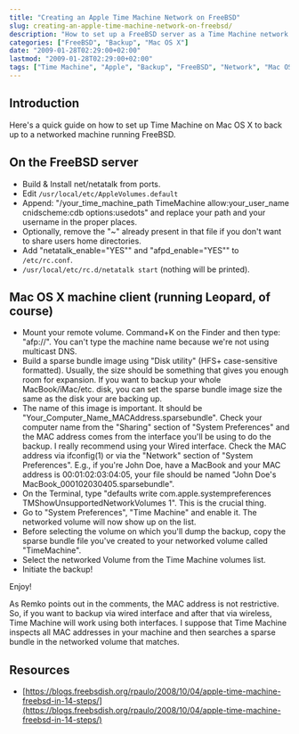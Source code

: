 ```yaml
---
title: "Creating an Apple Time Machine Network on FreeBSD"
slug: creating-an-apple-time-machine-network-on-freebsd/
description: "How to set up a FreeBSD server as a Time Machine network backup destination for Mac OS X."
categories: ["FreeBSD", "Backup", "Mac OS X"]
date: "2009-01-28T02:29:00+02:00"
lastmod: "2009-01-28T02:29:00+02:00"
tags: ["Time Machine", "Apple", "Backup", "FreeBSD", "Network", "Mac OS X"]
---
```


## Introduction

Here's a quick guide on how to set up Time Machine on Mac OS X to back up to a networked machine running FreeBSD.

## On the FreeBSD server

- Build & Install net/netatalk from ports.
- Edit `/usr/local/etc/AppleVolumes.default`
- Append: "/your_time_machine_path TimeMachine allow:your_user_name cnidscheme:cdb options:usedots" and replace your path and your username in the proper places.
- Optionally, remove the "~" already present in that file if you don't want to share users home directories.
- Add "netatalk_enable="YES"" and "afpd_enable="YES"" to `/etc/rc.conf`.
- `/usr/local/etc/rc.d/netatalk start` (nothing will be printed).

## Mac OS X machine client (running Leopard, of course)

- Mount your remote volume. Command+K on the Finder and then type: "afp://<machine IP address or local hostname if you have a local DNS server>". You can't type the machine name because we're not using multicast DNS.
- Build a sparse bundle image using "Disk utility" (HFS+ case-sensitive formatted). Usually, the size should be something that gives you enough room for expansion. If you want to backup your whole MacBook/iMac/etc. disk, you can set the sparse bundle image size the same as the disk your are backing up.
- The name of this image is important. It should be "Your_Computer_Name_MACAddress.sparsebundle". Check your computer name from the "Sharing" section of "System Preferences" and the MAC address comes from the interface you'll be using to do the backup. I really recommend using your Wired interface. Check the MAC address via ifconfig(1) or via the "Network" section of "System Preferences". E.g., if you're John Doe, have a MacBook and your MAC address is 00:01:02:03:04:05, your file should be named "John Doe's MacBook_000102030405.sparsebundle".
- On the Terminal, type "defaults write com.apple.systempreferences TMShowUnsupportedNetworkVolumes 1". This is the crucial thing.
- Go to "System Preferences", "Time Machine" and enable it. The networked volume will now show up on the list.
- Before selecting the volume on which you'll dump the backup, copy the sparse bundle file you've created to your networked volume called "TimeMachine".
- Select the networked Volume from the Time Machine volumes list.
- Initiate the backup!

Enjoy!

As Remko points out in the comments, the MAC address is not restrictive. So, if you want to backup via wired interface and after that via wireless, Time Machine will work using both interfaces. I suppose that Time Machine inspects all MAC addresses in your machine and then searches a sparse bundle in the networked volume that matches.

## Resources

- [https://blogs.freebsdish.org/rpaulo/2008/10/04/apple-time-machine-freebsd-in-14-steps/](https://blogs.freebsdish.org/rpaulo/2008/10/04/apple-time-machine-freebsd-in-14-steps/)

